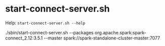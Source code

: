 # start-connect-server.sh

Help: `start-connect-server.sh --help`


./sbin/start-connect-server.sh --packages org.apache.spark:spark-connect_2.12:3.5.1 --master spark://spark-standalone-cluster-master:7077